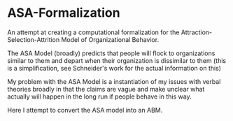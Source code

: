 # ASA-Formalization

An attempt at creating a computational formalization for the Attraction-Selection-Attrition Model of Organizational Behavior.

The ASA Model (broadly) predicts that people will flock to organizations similar to them and depart when their organization is dissimilar to them (this is a simplification, see Schneider's work for the actual information on this)

My problem with the ASA Model is a instantiation of my issues with verbal theories broadly in that the claims are vague and make unclear what actually will happen in the long run if people behave in this way.

Here I attempt to convert the ASA model into an ABM.
